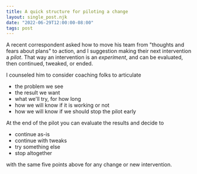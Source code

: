 ```yaml
---
title: A quick structure for piloting a change
layout: single_post.njk
date: "2022-06-29T12:00:00-08:00"
tags: post
---
```

A recent correspondent asked how to move his team from "thoughts and fears about plans" to action, and I suggestion making their next intervention a _pilot_. That way an intervention is an _experiment_, and can be evaluated, then continued, tweaked, or ended.

I counseled him to consider coaching folks to articulate
- the problem we see
- the result we want
- what we'll try, for how long
- how we will know if it is working or not
- how we will know if we should stop the pilot early

At the end of the pilot you can evaluate the results and decide to
- continue as-is
- continue with tweaks
- try something else
- stop altogether

with the same five points above for any change or new intervention.
